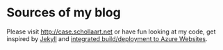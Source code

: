 # Sources of my blog
Please visit http://case.schollaart.net or have fun looking at my code, get inspired by [Jekyll](https://jekyllrb.com/) and [integrated build/deployment to Azure Websites](http://rimdev.io/deploying-jekyll-to-windows-azure-app-services/).
